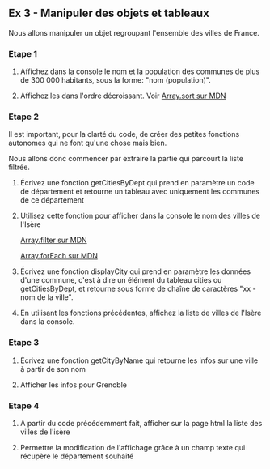 ## Ex 3 - Manipuler des objets et tableaux
Nous allons manipuler un objet regroupant l'ensemble des villes de France.

### Etape 1

1. Affichez dans la console le nom et la population des communes de plus de 300 000 habitants, sous la forme: "nom (population)".


2. Affichez les dans l'ordre décroissant. Voir [Array.sort sur MDN](https://developer.mozilla.org/fr/docs/Web/JavaScript/Reference/Objets_globaux/Array/sort)

### Etape 2

Il est important, pour la clarté du code, de créer des petites fonctions autonomes qui ne font qu'une chose mais bien.

Nous allons donc commencer par extraire la partie qui parcourt la liste filtrée.

1. Écrivez une fonction getCitiesByDept qui prend en paramètre un code de département et retourne un tableau avec uniquement les communes de ce département


2. Utilisez cette fonction pour afficher dans la console le nom des villes de l'Isère

   [Array.filter sur MDN](https://developer.mozilla.org/fr/docs/Web/JavaScript/Reference/Objets_globaux/Array/filter)

   [Array.forEach sur MDN](https://developer.mozilla.org/fr/docs/Web/JavaScript/Reference/Objets_globaux/Array/forEach)


3. Écrivez une fonction displayCity qui prend en paramètre les données d'une commune, c'est à dire un élément du tableau cities ou getCitiesByDept, et retourne sous forme de chaîne de
   caractères "xx - nom de la ville".


4. En utilisant les fonctions précédentes, affichez la liste de villes de l'Isère dans la console.

### Etape 3

1. Écrivez une fonction getCityByName qui retourne les infos sur une ville à partir de son nom


2. Afficher les infos pour Grenoble

### Etape 4

1. A partir du code précédemment fait, afficher sur la page html la liste des villes de l'isère


2. Permettre la modification de l'affichage grâce à un champ texte qui récupère le département souhaité